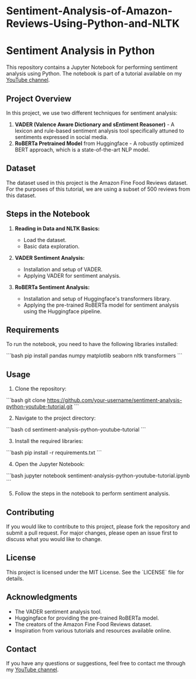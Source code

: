 # Sentiment-Analysis-of-Amazon-Reviews-Using-Python-and-NLTK


# Sentiment Analysis in Python

This repository contains a Jupyter Notebook for performing sentiment analysis using Python. The notebook is part of a tutorial available on my [YouTube channel](https://www.youtube.com/channel/UCxladMszXan-jfgzyeIMyvw).

## Project Overview

In this project, we use two different techniques for sentiment analysis:
1. **VADER (Valence Aware Dictionary and sEntiment Reasoner)** - A lexicon and rule-based sentiment analysis tool specifically attuned to sentiments expressed in social media.
2. **RoBERTa Pretrained Model** from Huggingface - A robustly optimized BERT approach, which is a state-of-the-art NLP model.

## Dataset

The dataset used in this project is the Amazon Fine Food Reviews dataset. For the purposes of this tutorial, we are using a subset of 500 reviews from this dataset.

## Steps in the Notebook

1. **Reading in Data and NLTK Basics:**
    - Load the dataset.
    - Basic data exploration.

2. **VADER Sentiment Analysis:**
    - Installation and setup of VADER.
    - Applying VADER for sentiment analysis.
    
3. **RoBERTa Sentiment Analysis:**
    - Installation and setup of Huggingface's transformers library.
    - Applying the pre-trained RoBERTa model for sentiment analysis using the Huggingface pipeline.

## Requirements

To run the notebook, you need to have the following libraries installed:

\`\`\`bash
pip install pandas numpy matplotlib seaborn nltk transformers
\`\`\`

## Usage

1. Clone the repository:

\`\`\`bash
git clone https://github.com/your-username/sentiment-analysis-python-youtube-tutorial.git
\`\`\`

2. Navigate to the project directory:

\`\`\`bash
cd sentiment-analysis-python-youtube-tutorial
\`\`\`

3. Install the required libraries:

\`\`\`bash
pip install -r requirements.txt
\`\`\`

4. Open the Jupyter Notebook:

\`\`\`bash
jupyter notebook sentiment-analysis-python-youtube-tutorial.ipynb
\`\`\`

5. Follow the steps in the notebook to perform sentiment analysis.

## Contributing

If you would like to contribute to this project, please fork the repository and submit a pull request. For major changes, please open an issue first to discuss what you would like to change.

## License

This project is licensed under the MIT License. See the \`LICENSE\` file for details.

## Acknowledgments

- The VADER sentiment analysis tool.
- Huggingface for providing the pre-trained RoBERTa model.
- The creators of the Amazon Fine Food Reviews dataset.
- Inspiration from various tutorials and resources available online.

## Contact

If you have any questions or suggestions, feel free to contact me through my [YouTube channel](https://www.youtube.com/channel/UCxladMszXan-jfgzyeIMyvw).
